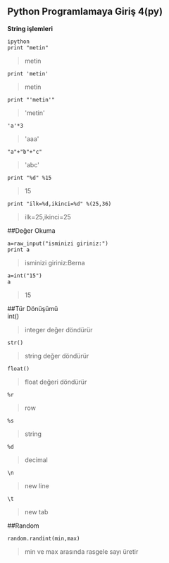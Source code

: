 ## Python Programlamaya Giriş 4(py)  
**String işlemleri**  
  
	ipython
	print "metin"
> metin  
  
	print 'metin'  
  
> metin   
 
	print "'metin'"  
 
> 'metin'  

	'a'*3  
  
> 'aaa'  

	"a"+"b"+"c"  
> 'abc'  
 
	print "%d" %15  
 
> 15  

	print "ilk=%d,ikinci=%d" %(25,36)  
 
> ilk=25,ikinci=25  
  
##Değer Okuma  
  
	a=raw_input("isminizi giriniz:")  
	print a  
> isminizi giriniz:Berna   
 
	a=int("15")  
	a  
> 15  

##Tür Dönüşümü  
	int()  

> integer değer döndürür  
  
	str()  
  
> string değer döndürür  

	float()  

> float değeri döndürür  

	%r
> row  

	%s  
  
> string  

	%d   
 
>decimal  

	\n   
 
> new line  

	\t   
 
>new tab   

##Random  
  
	random.randint(min,max)  

> min ve max arasında rasgele sayı üretir  





  
  

 
